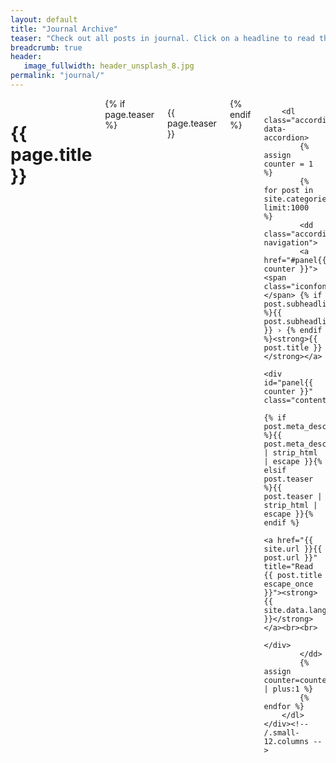 ```yaml
---
layout: default
title: "Journal Archive"
teaser: "Check out all posts in journal. Click on a headline to read the teaser."
breadcrumb: true
header:
   image_fullwidth: header_unsplash_8.jpg
permalink: "journal/"
---
```

<div id="blog-index" class="row">
	<div class="small-12 columns t30">
		<h1>{{ page.title }}</h1>
		{% if page.teaser %}<p class="teaser">{{ page.teaser }}</p>{% endif %}

		<dl class="accordion" data-accordion>
			{% assign counter = 1 %}
			{% for post in site.categories.journal limit:1000  %}
			<dd class="accordion-navigation">
			<a href="#panel{{ counter }}"><span class="iconfont"></span> {% if post.subheadline %}{{ post.subheadline }} › {% endif %}<strong>{{ post.title }}</strong></a>
				<div id="panel{{ counter }}" class="content">
					{% if post.meta_description %}{{ post.meta_description | strip_html | escape }}{% elsif post.teaser %}{{ post.teaser | strip_html | escape }}{% endif %}
					<a href="{{ site.url }}{{ post.url }}" title="Read {{ post.title escape_once }}"><strong>{{ site.data.language.read_more }}</strong></a><br><br>
				</div>
			</dd>
			{% assign counter=counter | plus:1 %}
			{% endfor %}
		</dl>
	</div><!-- /.small-12.columns -->
</div><!-- /.row -->
